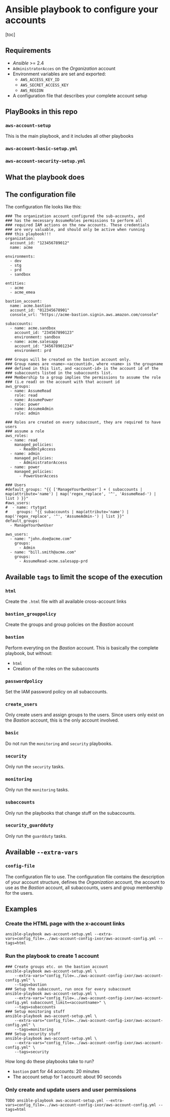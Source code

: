 # Ansible playbook to configure your accounts

[toc]

## Requirements

* _Ansible_ >= 2.4
* `AdministratorAcces` on the _Organization_ account
* Environment variables are set and exported:
  * `AWS_ACCESS_KEY_ID`
  * `AWS_SECRET_ACCESS_KEY`
  * `AWS_REGION`
* A configuration file that describes your complete account setup

## PlayBooks in this repo

### `aws-account-setup`

This is the main playbook, and it includes all other playbooks

### `aws-account-basic-setup.yml`

### `aws-account-security-setup.yml`

## What the playbook does

## The configuration file

The configuration file looks like this:

```$xslt
### The organization account configured the sub-accounts, and
### has the necessary AssumeRoles permissions to perform all
### required IAM actions on the new accounts. These credentials
### are very valuable, and should only be active when running
### this playbook!!!
organization:
  account_id: "123456789012"
  name: acme

environments:
  - dev
  - stg
  - prd
  - sandbox

entities:
  - acme
  - acme_emea

bastion_account:
  name: acme.bastion
  account_id: "012345678901"
  console_url: "https://acme-bastion.signin.aws.amazon.com/console"

subaccounts:
  - name: acme.sandbox
    account_id: "234567890123"
    environment: sandbox
  - name: acme.salesapp
    account_id: "345678901234"
    environment: prd

### Groups will be created on the bastion account only.
### Group names are <name>-<accountid>, where <name> is the groupname
### defined in this list, and <account-id> is the account id of the
### subaccounts listed in the subaccounts list.
### Membership to a group implies the permissions to assume the role
### (i.e read) on the account with that account id
aws_groups:
  - name: AssumeRead
    role: read
  - name: AssumePower
    role: power
  - name: AssumeAdmin
    role: admin

### Roles are created on every subaccount, they are required to have users
### assume a role
aws_roles:
  - name: read
    managed_policies:
      - ReadOnlyAccess
  - name: admin
    managed_policies:
      - AdministratorAccess
  - name: power
    managed_policies:
      - PowerUserAccess

### Users
#default_groups: "{{ ['ManageYourOwnUser'] + ( subaccounts | map(attribute='name') | map('regex_replace', '^', 'AssumeRead-') | list ) }}"
#aws_users:
#  - name: rtytgat
#    groups: "{{ subaccounts | map(attribute='name') | map('regex_replace', '^', 'AssumeAdmin-') | list }}"
default_groups:
  - ManageYourOwnUser

aws_users:
  - name: "john.doe@acme.com"
    groups:
      - Admin
  - name: "bill.smith@acme.com"
    groups:
      - AssumeRead-acme.salesapp-prd

```

## Available `tags` to limit the scope of the execution

### `html`

Create the `.html` file with all available cross-account links

### `bastion_grouppolicy`

Create the groups and group policies on the _Bastion_ account

### `bastion`

Perform everyting on the _Bastion_ account. This is basically the
complete playbook, but without:

* `html`
* Creation of the roles on the subaccounts

### `passwordpolicy`

Set the IAM password policy on all subaccounts.

### `create_users` 

Only create users and assign groups to the users. Since users only
exist on the _Bastion_ account, this is the only account involved.

### `basic`

Do not run the `monitoring` and `security` playbooks.

### `security`

Only run the `security` tasks.

### `monitoring`

Only run the `monitoring` tasks.

### `subaccounts`

Only run the playbooks that change stuff on the subaccounts.

### `security_guardduty`

Only run the `guardduty` tasks.


## Available `--extra-vars`

### `config-file`

The configuration file to use. The configuration file contains the description
of your account structure, defines the _Organization_ account, the account to use
as the _Bastion_ account, all subaccounts, users and group membership for the users.

## Examples

### Create the HTML page with the x-account links

```
ansible-playbook aws-account-setup.yml --extra-vars=config_file=../aws-account-config-ixor/aws-account-config.yml --tags=html
```

### Run the playbook to create 1 account

```
### Create groups etc. on the bastion account
ansible-playbook aws-account-setup.yml \
    --extra-vars="config_file=../aws-account-config-ixor/aws-account-config.yml" \
    --tags=bastion
### Setup the subaccount, run once for every subaccount
ansible-playbook aws-account-setup.yml \
    --extra-vars="config_file=../aws-account-config-ixor/aws-account-config.yml subaccount_limit=<accountname>" \
    --tags=subaccounts
### Setup monitoring stuff
ansible-playbook aws-account-setup.yml \
    --extra-vars="config_file=../aws-account-config-ixor/aws-account-config.yml" \
    --tags=monitoring
### Setup security stuff
ansible-playbook aws-account-setup.yml \
    --extra-vars="config_file=../aws-account-config-ixor/aws-account-config.yml" \
    --tags=security
```

How long do these playbooks take to run?

* `bastion` part for 44 accounts: 20 minutes
* The account setup for 1 account:  about 90 seconds

### Only create and update users and user permissions

```
TODO ansible-playbook aws-account-setup.yml --extra-vars=config_file=../aws-account-config-ixor/aws-account-config.yml --tags=html
```
